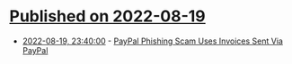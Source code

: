 # [Published on 2022-08-19](index.md)

* [2022-08-19, 23:40:00](https://news.slashdot.org/story/22/08/19/2034237/paypal-phishing-scam-uses-invoices-sent-via-paypal?utm_source=rss1.0mainlinkanon&utm_medium=feed) - [PayPal Phishing Scam Uses Invoices Sent Via PayPal](https://news.slashdot.org/story/22/08/19/2034237/paypal-phishing-scam-uses-invoices-sent-via-paypal?utm_source=rss1.0mainlinkanon&utm_medium=feed)
